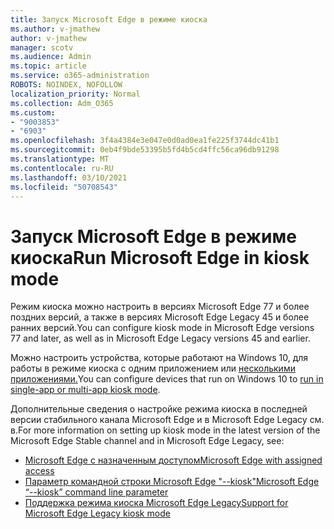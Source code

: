 ```yaml
---
title: Запуск Microsoft Edge в режиме киоска
ms.author: v-jmathew
author: v-jmathew
manager: scotv
ms.audience: Admin
ms.topic: article
ms.service: o365-administration
ROBOTS: NOINDEX, NOFOLLOW
localization_priority: Normal
ms.collection: Adm_O365
ms.custom:
- "9003853"
- "6903"
ms.openlocfilehash: 3f4a4384e3e047e0d0ad0ea1fe225f3744dc41b1
ms.sourcegitcommit: 0eb4f9bde53395b5fd4b5cd4ffc56ca96db91298
ms.translationtype: MT
ms.contentlocale: ru-RU
ms.lasthandoff: 03/10/2021
ms.locfileid: "50708543"
---
```

# <a name="run-microsoft-edge-in-kiosk-mode"></a><span data-ttu-id="6c136-102">Запуск Microsoft Edge в режиме киоска</span><span class="sxs-lookup"><span data-stu-id="6c136-102">Run Microsoft Edge in kiosk mode</span></span>

<span data-ttu-id="6c136-103">Режим киоска можно настроить в версиях Microsoft Edge 77 и более поздних версий, а также в версиях Microsoft Edge Legacy 45 и более ранних версий.</span><span class="sxs-lookup"><span data-stu-id="6c136-103">You can configure kiosk mode in Microsoft Edge versions 77 and later, as well as in Microsoft Edge Legacy versions 45 and earlier.</span></span>

<span data-ttu-id="6c136-104">Можно настроить устройства, которые работают на Windows 10, для работы в режиме киоска с одним приложением или [несколькими приложениями.](https://go.microsoft.com/fwlink/?linkid=2133659)</span><span class="sxs-lookup"><span data-stu-id="6c136-104">You can configure devices that run on Windows 10 to [run in single-app or multi-app kiosk mode](https://go.microsoft.com/fwlink/?linkid=2133659).</span></span>

<span data-ttu-id="6c136-105">Дополнительные сведения о настройке режима киоска в последней версии стабильного канала Microsoft Edge и в Microsoft Edge Legacy см. в.</span><span class="sxs-lookup"><span data-stu-id="6c136-105">For more information on setting up kiosk mode in the latest version of the Microsoft Edge Stable channel and in Microsoft Edge Legacy, see:</span></span>

- [<span data-ttu-id="6c136-106">Microsoft Edge с назначенным доступом</span><span class="sxs-lookup"><span data-stu-id="6c136-106">Microsoft Edge with assigned access</span></span>](https://docs.microsoft.com/deployedge/microsoft-edge-configure-kiosk-mode#microsoft-edge-with-assigned-access)
- [<span data-ttu-id="6c136-107">Параметр командной строки Microsoft Edge "--kiosk"</span><span class="sxs-lookup"><span data-stu-id="6c136-107">Microsoft Edge “--kiosk” command line parameter</span></span>](https://answers.microsoft.com/microsoftedge/forum/msedge_open-msedge_win10/access-microsoft-edge-using-command-line/03a4add6-9ca4-4fbb-a183-aaa763a0ab76)
- [<span data-ttu-id="6c136-108">Поддержка режима киоска Microsoft Edge Legacy</span><span class="sxs-lookup"><span data-stu-id="6c136-108">Support for Microsoft Edge Legacy kiosk mode</span></span>](https://blogs.windows.com/msedgedev/2021/02/05/what-you-need-to-know-about-kiosk-mode-when-support-for-microsoft-edge-legacy-ends/)
